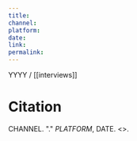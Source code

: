 ```yaml
---
title: 
channel:
platform:
date:
link:
permalink:
---
```


YYYY / [[interviews]]

# Citation

CHANNEL. "." *PLATFORM*, DATE. <>.

<br>

# 


![]()